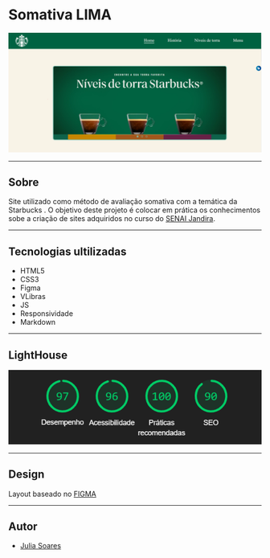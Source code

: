 # Somativa LIMA

![](./img/readme-img.PNG)

---


## Sobre
Site utilizado como método de avaliação somativa com a temática da Starbucks .
O objetivo deste projeto é colocar em prática os conhecimentos sobe a criação de sites adquiridos no curso do [SENAI Jandira](https://jandira.sp.senai.br/).

---

## Tecnologias ultilizadas

- HTML5
- CSS3
- Figma
- VLibras
- JS
- Responsividade
- Markdown

---

## LightHouse

![](./img/lighthouse.PNG)

---

## Design

Layout baseado no [FIGMA](https://www.figma.com/file/X3QGzBILrZBTB1cNtDHfnJ/Starbucks?node-id=0%3A1&t=ZBGnCqqfRZ3dGL7W-0)

---


## Autor 

- [Julia Soares](https://github.com/Xul14)
